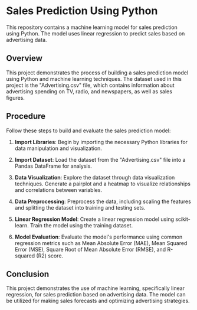 # Sales Prediction Using Python

This repository contains a machine learning model for sales prediction using Python. The model uses linear regression to predict sales based on advertising data.

## Overview

This project demonstrates the process of building a sales prediction model using Python and machine learning techniques. The dataset used in this project is the "Advertising.csv" file, which contains information about advertising spending on TV, radio, and newspapers, as well as sales figures.

## Procedure

Follow these steps to build and evaluate the sales prediction model:

1. **Import Libraries**: Begin by importing the necessary Python libraries for data manipulation and visualization.

2. **Import Dataset**: Load the dataset from the "Advertising.csv" file into a Pandas DataFrame for analysis.

3. **Data Visualization**: Explore the dataset through data visualization techniques. Generate a pairplot and a heatmap to visualize relationships and correlations between variables.

4. **Data Preprocessing**: Preprocess the data, including scaling the features and splitting the dataset into training and testing sets.

5. **Linear Regression Model**: Create a linear regression model using scikit-learn. Train the model using the training dataset.

6. **Model Evaluation**: Evaluate the model's performance using common regression metrics such as Mean Absolute Error (MAE), Mean Squared Error (MSE), Square Root of Mean Absolute Error (RMSE), and R-squared (R2) score.

## Conclusion

This project demonstrates the use of machine learning, specifically linear regression, for sales prediction based on advertising data. The model can be utilized for making sales forecasts and optimizing advertising strategies.
